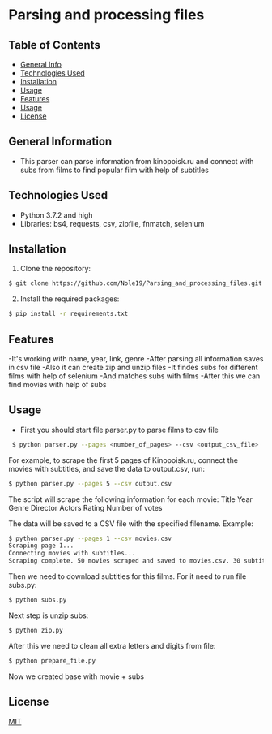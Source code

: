 # Parsing and processing files

## Table of Contents
* [General Info](#general-information)
* [Technologies Used](#technologies-used)
* [Installation](#installation)
* [Usage](#usage)
* [Features](#features)
* [Usage](#usage)
* [License](#license)



## General Information
- This parser can parse information from kinopoisk.ru and connect with subs from films to find popular film with help of subtitles



## Technologies Used
- Python 3.7.2 and high
- Libraries: bs4, requests, csv, zipfile, fnmatch, selenium

## Installation


1. Clone the repository:

```bash
$ git clone https://github.com/Nole19/Parsing_and_processing_files.git
```
2. Install the required packages:
```bash
$ pip install -r requirements.txt
```

## Features
-It's working with name, year, link, genre
-After parsing all information saves in csv file
-Also it can create zip and unzip files
-It findes subs for different films with help of selenium
-And matches subs with films 
-After this we can find movies with help of subs

## Usage
- First you should start file parser.py to parse films to csv file
```bash
 $ python parser.py --pages <number_of_pages> --csv <output_csv_file>
```
For example, to scrape the first 5 pages of Kinopoisk.ru, connect the movies with subtitles, and save the data to output.csv, run:
```bash
$ python parser.py --pages 5 --csv output.csv
```
The script will scrape the following information for each movie:
Title
Year
Genre
Director
Actors
Rating
Number of votes

The data will be saved to a CSV file with the specified filename.
Example:
```bash
$ python parser.py --pages 1 --csv movies.csv
Scraping page 1...
Connecting movies with subtitles...
Scraping complete. 50 movies scraped and saved to movies.csv. 30 subtitles downloaded.

```

Then we need to download subtitles for this films. For it need to run file subs.py:
```bash
$ python subs.py
```

Next step is unzip subs:
```bash
$ python zip.py
```

After this we need to clean all extra letters and digits from file:
```bash
$ python prepare_file.py
```
Now we created base with movie + subs

## License

[MIT](https://choosealicense.com/licenses/mit/)
